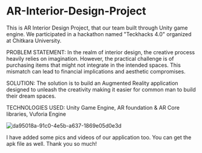 # AR-Interior-Design-Project
This is AR Interior Design Project, that our team built through Unity game engine. We participated in a hackathon named "Teckhacks 4.0" organized at Chitkara University.

PROBLEM STATEMENT:
In the realm of interior design, the creative process heavily relies on imagination. However, the practical challenge is of purchasing items that might not integrate in the intended spaces. This mismatch can lead to financial implications and aesthetic compromises. 


SOLUTION:
The solution is to build an Augmented Reality application designed to unleash the creativity making it easier for common man to build their dream spaces.

TECHNOLOGIES USED:
Unity Game Engine, AR foundation & AR Core libraries, Vuforia Engine

![da95018a-91c0-4e5b-a637-1869e05d0e3d](https://github.com/AashiGarg7/AR-Interior-Design-Project/assets/100459397/886c77ff-7c2c-437b-8cc6-fa4d29e6385d)


I have added some pics and videos of our application too.
You can get the apk file as well.
Thank you so much!
